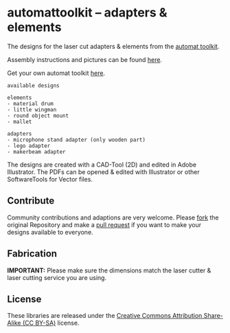 # automattoolkit – adapters & elements

The designs for the laser cut adapters & elements from the [automat toolkit](https://www.kickstarter.com/projects/1481744082/dadamachines-music-machines-for-everyone).

Assembly instructions and pictures can be found [here](https://dadamachines.com/getstarted/automat-toolkit-adapters-elements-assembly/). 

Get your own automat toolkit [here](https://dadamachines.com/shop/).

```
available designs

elements
- material drum
- little wingman
- round object mount
- mallet

adapters
- microphone stand adapter (only wooden part)
- lego adapter
- makerbeam adapter

```

The designs are created with a CAD-Tool (2D) and edited in Adobe Illustrator. 
The PDFs can be opened & edited with Illustrator or other SoftwareTools for Vector files.

## Contribute 
Community contributions and adaptions are very welcome. 
Please [fork](https://help.github.com/articles/fork-a-repo/) the original Repository and make a [pull request](https://help.github.com/articles/about-pull-requests/) if you want to make your designs available to everyone.

## Fabrication
**IMPORTANT:** Please make sure the dimensions match the laser cutter & laser cutting service you are using. 

## License
These libraries are released under the [Creative Commons Attribution Share-Alike (CC BY-SA)](https://creativecommons.org/licenses/by-sa/4.0/) license.


